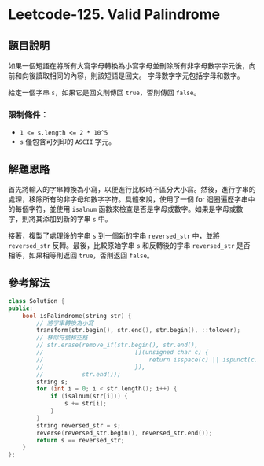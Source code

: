 
# Leetcode-125. Valid Palindrome
## 題目說明
如果一個短語在將所有大寫字母轉換為小寫字母並刪除所有非字母數字字元後，向前和向後讀取相同的內容，則該短語是回文。 字母數字字元包括字母和數字。

給定一個字串 `s`，如果它是回文則傳回 `true`，否則傳回 `false`。

### 限制條件：
- `1 <= s.length <= 2 * 10^5`
- `s` 僅包含可列印的 `ASCII` 字元。
## 解題思路
首先將輸入的字串轉換為小寫，以便進行比較時不區分大小寫。然後，進行字串的處理，移除所有的非字母和數字字符。具體來說，使用了一個 for 迴圈遍歷字串中的每個字符，並使用 `isalnum` 函數來檢查是否是字母或數字。如果是字母或數字，則將其添加到新的字串 `s` 中。

接著，複製了處理後的字串 `s` 到一個新的字串 `reversed_str` 中，並將 `reversed_str` 反轉。最後，比較原始字串 `s` 和反轉後的字串 `reversed_str` 是否相等，如果相等則返回 `true`，否則返回 `false`。
## 參考解法
```cpp title="C++" showLineNumbers
class Solution {
public:
    bool isPalindrome(string str) {
        // 將字串轉換為小寫
        transform(str.begin(), str.end(), str.begin(), ::tolower);
        // 移除符號和空格
        // str.erase(remove_if(str.begin(), str.end(),
        //                          [](unsigned char c) {
        //                              return isspace(c) || ispunct(c);
        //                          }),
        //           str.end());
        string s;
        for (int i = 0; i < str.length(); i++) {
            if (isalnum(str[i])) {
                s += str[i];
            }
        }
        string reversed_str = s;
        reverse(reversed_str.begin(), reversed_str.end());
        return s == reversed_str;
    }
};
```